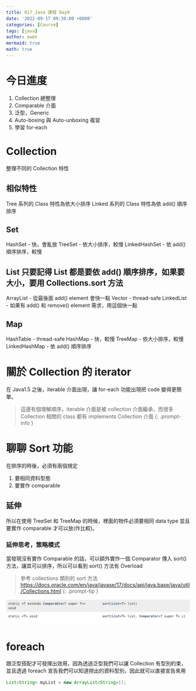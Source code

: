 ```yaml
---
title: 017_Java 課程 Day9
date: '2022-09-17 09:30:00 +0800'
categories: [Course]
tags: [java]
author: owen
mermaid: true
math: true
---
```


# 今日進度
1. Collection 總整理
2. Comparable 介面
3. 泛型，Generic
4. Auto-boxing 與 Auto-unboxing 複習
5. 學習 for-each

# Collection
整理不同的 Collection 特性

## 相似特性
Tree 系列的 Class 特性為依大小排序
Linked 系列的 Class 特性為依 add() 順序排序

## Set
HashSet - 快，會亂放
TreeSet - 依大小排序，較慢
LinkedHashSet - 依 add() 順序排序，較慢

## List 只要記得 List 都是要依 add() 順序排序，如果要大小，要用 Collections.sort 方法
ArrayList - 從最後面 add() element 會快一點
Vector -  thread-safe
LinkedList - 如果有 add() 和 remove() element 需求，用這個快一點

## Map
HashTable - thread-safe
HashMap - 快，較慢
TreeMap - 依大小排序，較慢
LinkedHashMap - 依 add() 順序排序

# 關於 Collection 的 iterator
在 Java1.5 之後，iterable 介面出現，讓 for-each 功能出現把 code 變得更簡單。

> 這邊有個理解順序，iterable 介面是被 collection 介面繼承，而很多 Collection 相關的 class 都有 implements Collection 介面
{: .prompt-info }

# 聊聊 Sort 功能
在排序的時後，必須有兩個規定
1. 要相同資料型態
2. 要實作 comparable

## 延伸
所以在使用 TreeSet 和 TreeMap 的時候，裡面的物件必須要相同 data type 並且要實作 comparable 才可以放(作比較)。

### 延伸思考，策略模式
當發現沒有實作 Comparable 的話，可以額外實作一個 Comparator 傳入 sort() 方法，讓其可以排序，所以可以看到 sort() 方法有 Overload

> 參考 collections 類別的 sort 方法 <https://docs.oracle.com/en/java/javase/17/docs/api/java.base/java/util/Collections.html>
{: .prompt-tip }

![](/commons/image/20220917/000_collection-sort.png)

# foreach
跟泛型搭配才可發揮出效用，因為透過泛型我們可以讓 Collection 有型別約束，並且透過 foreach 宣告我們可以知道撈出的資料型別，因此就可以直接宣告來用
```java
List<String> myList = new ArrayList<String>();

```